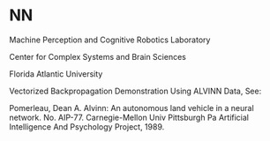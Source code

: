 # NN

Machine Perception and Cognitive Robotics Laboratory

Center for Complex Systems and Brain Sciences

Florida Atlantic University

Vectorized Backpropagation Demonstration 
Using ALVINN Data, See:

Pomerleau, Dean A. Alvinn: An autonomous land vehicle in a neural network. 
No. AIP-77. Carnegie-Mellon Univ Pittsburgh Pa 
Artificial Intelligence And Psychology Project, 1989.
